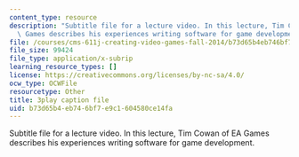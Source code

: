 ```yaml
---
content_type: resource
description: "Subtitle file for a lecture video. In this lecture, Tim Cowan of EA\
  \ Games describes his experiences writing software for game development.\t\t"
file: /courses/cms-611j-creating-video-games-fall-2014/b73d65b4eb746bf7e9c1604580ce14fa_J4pnlCBTJYc.srt
file_size: 99424
file_type: application/x-subrip
learning_resource_types: []
license: https://creativecommons.org/licenses/by-nc-sa/4.0/
ocw_type: OCWFile
resourcetype: Other
title: 3play caption file
uid: b73d65b4-eb74-6bf7-e9c1-604580ce14fa
---
```

Subtitle file for a lecture video. In this lecture, Tim Cowan of EA Games describes his experiences writing software for game development.		